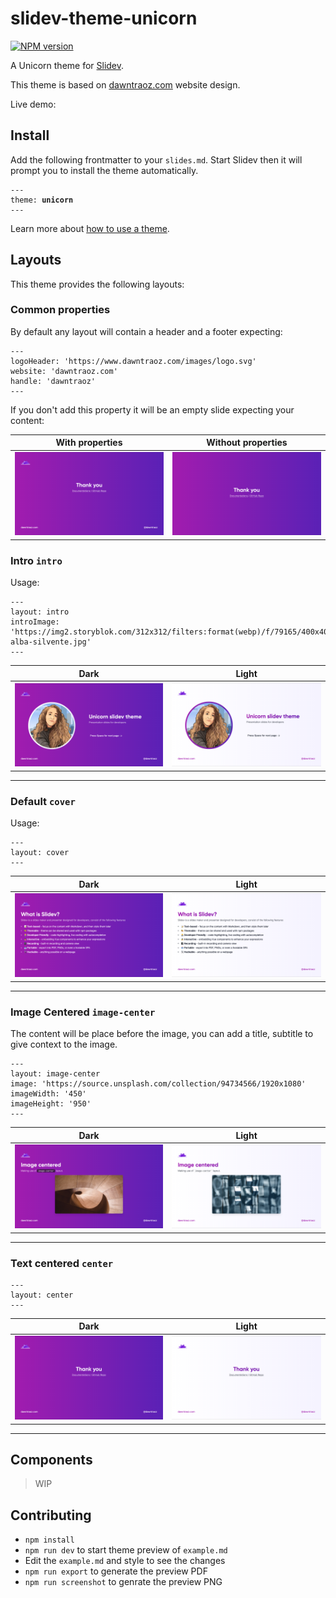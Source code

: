 # slidev-theme-unicorn

[![NPM version](https://img.shields.io/npm/v/slidev-theme-unicorn?color=3AB9D4&label=)](https://www.npmjs.com/package/slidev-theme-unicorn)

A Unicorn theme for [Slidev](https://github.com/slidevjs/slidev).

This theme is based on [dawntraoz.com](https://www.dawntraoz.com/) website design.

Live demo: 

## Install

Add the following frontmatter to your `slides.md`. Start Slidev then it will prompt you to install the theme automatically.

<pre><code>---
theme: <b>unicorn</b>
---</code></pre>

Learn more about [how to use a theme](https://sli.dev/themes/use).

## Layouts

This theme provides the following layouts:

### Common properties

By default any layout will contain a header and a footer expecting:

```
---
logoHeader: 'https://www.dawntraoz.com/images/logo.svg'
website: 'dawntraoz.com'
handle: 'dawntraoz'
---
```

If you don't add this property it will be an empty slide expecting your content:

With properties            | Without properties 
:-------------------------:|:-------------------------:
![introDark](screenshots/dark-theme-center.png) | ![introLight](screenshots/dark-theme-center-without-header-footer.png)

### Intro `intro`

Usage:

```
---
layout: intro
introImage: 'https://img2.storyblok.com/312x312/filters:format(webp)/f/79165/400x400/1082ff0d24/dawntraoz-alba-silvente.jpg'
---
```

Dark                       | Light
:-------------------------:|:-------------------------:
![introDark](screenshots/dark-theme-intro.png) | ![introLight](screenshots/light-theme-intro.png)

---


### Default `cover`

Usage:

```
---
layout: cover
---
```

Dark                       | Light
:-------------------------:|:-------------------------:
![introDark](screenshots/dark-theme-cover.png) | ![introLight](screenshots/light-theme-cover.png)

---

### Image Centered `image-center`

The content will be place before the image, you can add a title, subtitle to give context to the image.

```
---
layout: image-center
image: 'https://source.unsplash.com/collection/94734566/1920x1080'
imageWidth: '450'
imageHeight: '950'
---
```

Dark                       | Light
:-------------------------:|:-------------------------:
![introDark](screenshots/dark-theme-image-centered.png) | ![introLight](screenshots/light-theme-image-center.png)

---

### Text centered `center`

```
---
layout: center
---
```

Dark                       | Light
:-------------------------:|:-------------------------:
![introDark](screenshots/dark-theme-center.png) | ![introLight](screenshots/light-theme-center.png)

---

## Components

>  WIP

## Contributing

- `npm install`
- `npm run dev` to start theme preview of `example.md`
- Edit the `example.md` and style to see the changes
- `npm run export` to generate the preview PDF
- `npm run screenshot` to genrate the preview PNG
